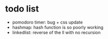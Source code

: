 # todo list
- pomodoro timer: bug + css update
- hashmap: hash function is so poorly working
- linkedlist: reverse of the ll with no recursion
